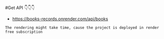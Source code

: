 #Get API  👇👇👇
- https://books-records.onrender.com/api/books

`The rendering might take time, cause the project is deployed in render free subscription`
